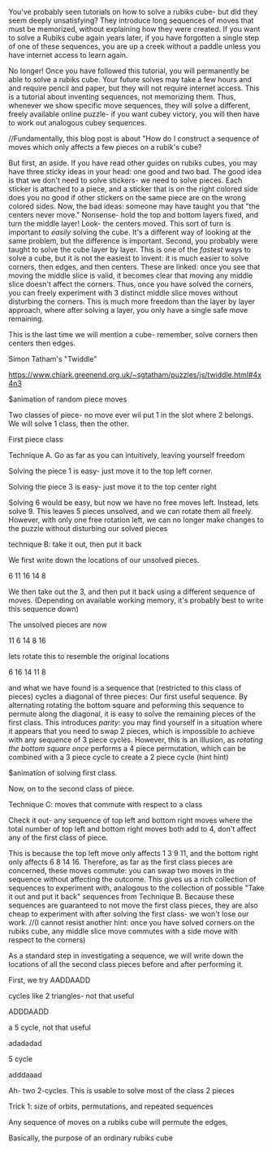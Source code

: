 You've probably seen tutorials on how to solve a rubiks cube- but did they seem deeply unsatisfying? They introduce long sequences of moves that must be memorized, without explaining how they were created. If you want to solve a Rubiks cube again years later, if you have forgotten a single step of one of these sequences, you are up a creek without a paddle unless you have internet access to learn again.

No longer! Once you have followed this tutorial, you will permanently be able to solve a rubiks cube.
Your future solves may take a few hours and and require pencil and paper, but they will not require internet access. This is a tutorial about inventing sequences, not memorizing them. Thus, whenever we show specific move sequences,
they will solve a different, freely available online puzzle- if you want cubey victory, you will then have to work out analogous cubey sequences. 

//Fundamentally, this blog post is about "How do I construct a sequence of moves which only affects a few pieces on a rubik's cube?

But first, an aside. If you have read other guides on rubiks cubes, you may have three sticky ideas in your head: one good and two bad. The good idea is that we don't need to solve stickers- we need to solve pieces. Each sticker is attached to a piece, and a sticker that is on the right colored side does you no good if other stickers on the same piece are on the wrong colored sides. Now, the bad ideas: someone may have taught you that "the centers never move." Nonsense- hold the top and bottom layers
fixed, and turn the middle layer! Look- the centers moved. This sort of turn is important to _easily_ solving the cube. It's a different way of looking at the same problem, but the difference is important.
Second, you probably were taught to solve the cube layer by layer. This is one of the _fastest_ ways to solve a cube, but it is not the easiest to invent: it is much easier to solve corners, then edges, and then centers.
These are linked: once you see that moving the middle slice is valid, it becomes clear that moving any middle slice doesn't affect the corners. Thus, once you have solved the corners, you can freely experiment with 3 distinct middle slice moves without disturbing the corners.
This is much more freedom than the layer by layer approach, where after solving a layer, you only have a single safe move remaining.

This is the last time we will mention a cube- remember, solve corners then centers then edges. 

Simon Tatham's "Twiddle"

https://www.chiark.greenend.org.uk/~sgtatham/puzzles/js/twiddle.html#4x4n3

$animation of random piece moves

Two classes of piece- no move ever wil put 1 in the slot where 2 belongs. We will solve 1 class, then the other.

First piece class

Technique A. Go as far as you can intuitively, leaving yourself freedom

Solving the piece 1 is easy- just move it to the top left corner. 

Solving the piece 3 is easy- just move it to the top center right

Solving 6 would be easy, but now we have no free moves left. Instead, lets solve 9. This leaves 5 pieces unsolved, and we can rotate them all freely. However, with only one free rotation
left, we can no longer make changes to the puzzle without disturbing our solved pieces

technique B: take it out, then put it back

We first write down the locations of our unsolved pieces.

6 11
16 
14 8

We then take out the 3, and then put it back using a different sequence of moves. (Depending on available working memory, it's probably best to write this sequence down)

The unsolved pieces are now 

11 6
14
8 16

lets rotate this to resemble the original locations

6 16
14 
11 8

and what we have found is a sequence that (restricted to this class of pieces) cycles a diagonal of three pieces: Our first useful sequence. By alternating rotating the bottom square and peforming this sequence to permute along the diagonal, it is easy to solve the remaining pieces of the first class. This introduces _parity_: you may find yourself in a situation where it appears that you need to swap 2 pieces, which is impossible to achieve with any sequence of 3 piece cycles. However, this is an illusion, as _rotating the bottom square once_ performs a 4 piece permutation, which can be combined with a 3 piece cycle to create a 2 piece cycle (hint hint)

$animation of solving first class.

Now, on to the second class of piece.

Technique C: moves that commute with respect to a class

Check it out- any sequence of top left and bottom right moves where the total number of top left and bottom right moves both add to 4, don't affect any of the first class of piece.

This is because the top left move only affects 1 3 9 11, and the bottom right only affects 6 8 14 16. Therefore, as far as the first class pieces are concerned, these moves commute: you can swap two moves in the sequence without affecting the outcome. This gives us a rich collection of sequences to experiment with, analogous to the collection of possible "Take it out and put it back" sequences from Technique B. Because these sequences are guaranteed to not move the first class pieces, they are also cheap to experiment with after solving the first class- we won't lose our work. //(I cannot resist another hint: once you have solved corners on the rubiks cube, any middle slice move commutes with a side move with respect to the corners)

As a standard step in investigating a sequence, we will write down the locations of all the second class pieces before and after performing it. 

First, we try AADDAADD

cycles like 2 triangles- not that useful

ADDDAADD

a 5 cycle, not that useful

adadadad

5 cycle

adddaaad

Ah- two 2-cycles. This is usable to solve most of the class 2 pieces





























Trick 1: size of orbits, permutations, and repeated sequences

Any sequence of moves on a rubiks cube will permute the edges, 




Basically, the purpose of an ordinary rubiks cube





